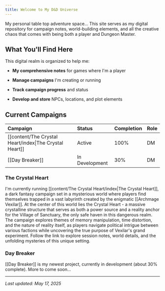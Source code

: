 ```yaml
---
title: Welcome to My D&D Universe
---
```


My personal table top adventure space... This site serves as my digital repository for campaign notes, world-building elements, and all the creative chaos that comes with being both a player and Dungeon Master.

## What You'll Find Here

This digital realm is organized to help me:

- **My comprehensive notes** for games where I'm a player

- **Manage campaigns** I'm creating or running

- **Track campaign progress** and status

- **Develop and store** NPCs, locations, and plot elements

## Current Campaigns

| Campaign                                               | Status         | Completion | Role |
| :----------------------------------------------------- | :------------- | :--------- | :--- |
| [[content/The Crystal Heart/index\|The Crystal Heart]] | Active         | 100%       | DM   |
| [[Day Breaker]]                                        | In Development | 30%        | DM   |

### The Crystal Heart

I'm currently running [[content/The Crystal Heart/index|The Crystal Heart]], a dark fantasy campaign set in a mysterious world where players find themselves trapped in a vast labyrinth created by the enigmatic [[Archmage Vexilar]]. At the center of this world lies the Crystal Heart - a massive crystalline structure that serves as both a power source and a reality anchor for the Village of Sanctuary, the only safe haven in this dangerous realm. The campaign explores themes of memory manipulation, time distortion, and the nature of reality itself, as players navigate political intrigue between various factions while uncovering the true purpose of Vexilar's grand experiment. Follow the link to explore session notes, world details, and the unfolding mysteries of this unique setting.

### Day Breaker

[[Day Breaker]] is my newest project, currently in development (about 30% complete). More to come soon...

---

*Last updated: May 17, 2025*